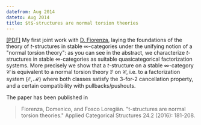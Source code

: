 ```yaml
---
datefrom: Aug 2014
dateto: Aug 2014
title: $t$-structures are normal torsion theories
---
```


[[PDF]](stuff/tstruct.pdf) My first joint work with [D. Fiorenza][l-Fiorenza], laying the foundations of the theory of $t$-structures in stable $\infty$-categories under the unifying notion of a "normal torsion theory": as you can see in the abstract, we characterize $t$-structures in stable $\infty$-categories as suitable quasicategorical factorization systems. More precisely we show that a $t$-structure on a stable $\infty$-category $\mathcal{C}$ is equivalent to a normal torsion theory $\mathbb{F}$ on $\mathcal{C}$, i.e. to a factorization system $(\mathcal{E}, \mathcal{M})$ where both classes satisfy the 3-for-2 cancellation property, and a certain compatibility with pullbacks/pushouts.

The paper has been published in

> Fiorenza, Domenico, and Fosco Loregiàn. "t-structures are normal torsion theories." Applied Categorical Structures 24.2 (2016): 181-208.

[l-Fiorenza]: http://www1.mat.uniroma1.it/~fiorenza/
